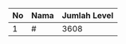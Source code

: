 | No | Nama            | Jumlah Level |
|----|-----------------|--------------|
| 1  | #    |    3608        |
